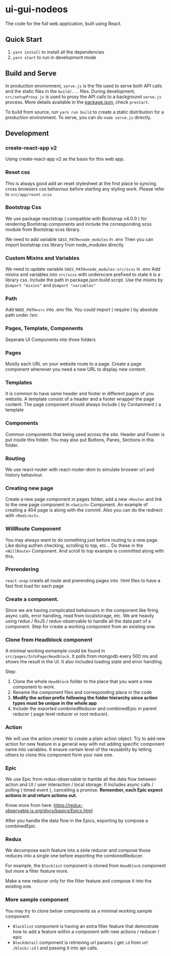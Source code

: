 # ui-gui-nodeos
The code for the full web application, built using React. 

## Quick Start
1. `yarn install` to install all the dependencies
2. `yarn start` to run in development mode

## Build and Serve
In production environment, `serve.js` is the file used to serve both API calls and the static files in the `build/...` files. During development, `src/setupProxy.js` is used to proxy the API calls to a background `serve.js` process. More details available in the [package.json](package.json), check `prestart`.

To build from source, run `yarn run build` to create a static distribution for a production environment. To serve, you can do `node serve.js` directly. 

## Development

### create-react-app v2
Using create-react-app v2 as the basis for this web app.

### Reset css
This is always good add an reset stylesheet at the first place to syncing cross browsers css behaviour before starting any styling work.
Please refer to `src/app/reset.scss`

### Bootstrap Css
We use package reactstrap ( compatible with Bootstrap v4.0.0 ) for rendering Bootstrap components and include the corresponding scss module from Bootstrap scss library.

We need to add variable `SASS_PATH=node_modules` in .env
Then you can import bootstrap css library from node_modules directly

### Custom Mixins and Variables

We need to update variable `SASS_PATH=node_modules:src/scss` in .env
Add mixins and variables into `src/scss` with underscore prefixed to state it is a library css. Include the path in package.json build script.
Use the mixins by `@import "mixins"` and `@import "variables"`

### Path
Add `NODE_PATH=src` into .env file. You could import ( require ) by absolute path under /src

### Pages, Template, Components
Seperate UI Components into three folders

### Pages
Mostly each URL on your website route to a page. Create a page component whenever you need a new URL to display new content.

### Templates
It is common to have same header and footer in different pages of you website. A template consist of a header and a footer wrapper the page content. The page component should always include ( by Containment ) a template

### Components
Common components that being used across the site. Header and Footer is put inside this folder. You may also put Buttons, Panes, Sections in this folder.

### Routing
We use react-router with react-router-dom to simulate broswer url and history behaviour.

### Creating new page
Create a new page component in pages folder, add a new `<Route>` and link to the new page component in `<Swtich>` Component. An example of creating a 404 page is along with the commit. Also you can do the redirect with `<Redirect>`.

### WillRoute Component
You may always want to do something just before routing to a new page. Like doing authen checking, scrolling to top, etc...
Do these in the `<WillRoute>` Component. And scroll to top example is committed along with this.

### Prerendering
`react-snap` crawls all route and prerending pages into .html files to have a fast first load for each page

### Create a component.
Since we are having complicated behaivours in the component like firing async calls, error handling, read from localstorage, etc. We are heavily using redux / RxJS / redux-observable to handle all the data part of a component. Step for create a working component from an existing one.

### Clone from Headblock component
A minimal working exmample could be found in `src/pages/InfoPage/Headblock`. It polls from mongodb every 500 ms and shows the result in the UI. It also included loading state and error handling.

Step:

1. Clone the whole `Headblock` folder to the place that you want a new component to work.
2. Rename the component files and corresponding place in the code
3. **Modify the action prefix following the folder hierarchy since action types must be unique in the whole app**
4. Include the exported combinedReducer and combinedEpic in parent reducer ( page level reducer or root reducer).

### Action
We will use the action creator to create a plain action object.
Try to add new action for new feature in a general way with not adding specific component name into variables.
It ensure certain level of the reusability by letting others to clone this component form your new one.

### Epic
We use Epic from redux-observable to hanlde all the data flow between action and UI / user interaction / local storage. It includes async calls / polling ( timed event ), cancelling a promise. **Remember, each Epic expect actions in and return actions out.**

Know more from here: https://redux-observable.js.org/docs/basics/Epics.html

After you handle the data flow in the Epics, exporting by compose a combinedEpic.

### Redux
We decompose each feature into a sinle reducer and compose those reduces into a single one before exporting the combinedReducer.

For example, the `Blocklist` component is cloned from `Headblock` component but more a filter feature more.

Make a new reducer only for the filter feature and compose it into the existing one.

### More sample component

You may try to clone below components as a minimal working sample component.

* `Blocklist` component is having an extra filter feature that demostrate how to add a feature within a component with new actions / reducer / epic
* `Blockdetail` component is retrieving url params ( get `id` from url `/block/:id` ) and passing it into api calls.
